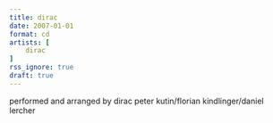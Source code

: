 ```yaml
---
title: dirac
date: 2007-01-01
format: cd
artists: [
    dirac
]
rss_ignore: true
draft: true
---
```

performed and arranged by dirac
peter kutin/florian kindlinger/daniel lercher
